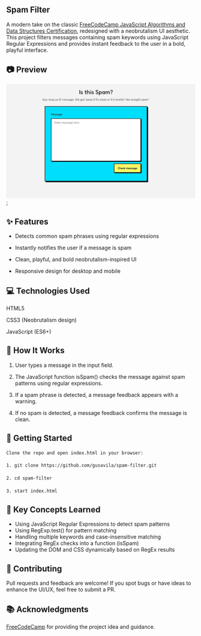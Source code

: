 ## Spam Filter

A modern take on the classic [FreeCodeCamp JavaScript Algorithms and Data Structures Certification](https://www.freecodecamp.org/learn/javascript-algorithms-and-data-structures-v8/learn-regular-expressions-by-building-a-spam-filter), redesigned with a neobrutalism UI aesthetic. This project filters messages containing spam keywords using JavaScript Regular Expressions and provides instant feedback to the user in a bold, playful interface.

## 📷 Preview

[![Spam Filter Preview](./spam_filter_preview.webp)](https://gusavila.github.io/spam-filter/);

## ✨ Features

- Detects common spam phrases using regular expressions

- Instantly notifies the user if a message is spam

- Clean, playful, and bold neobrutalism-inspired UI

- Responsive design for desktop and mobile


## 💻 Technologies Used

HTML5

CSS3 (Neobrutalism design)

JavaScript (ES6+)

## 🔧 How It Works

1. User types a message in the input field.

2. The JavaScript function isSpam() checks the message against spam patterns using regular expressions.

3. If a spam phrase is detected, a message feedback appears with a warning.

4. If no spam is detected, a message feedback confirms the message is clean.

## 🚀 Getting Started

``` bash
Clone the repo and open index.html in your browser:

1. git clone https://github.com/gusavila/spam-filter.git

2. cd spam-filter

3. start index.html

```

## 🎯 Key Concepts Learned

- Using JavaScript Regular Expressions to detect spam patterns
- Using RegExp.test() for pattern matching
- Handling multiple keywords and case-insensitive matching
- Integrating RegEx checks into a function (isSpam)
- Updating the DOM and CSS dynamically based on RegEx results

## 🤝 Contributing

Pull requests and feedback are welcome! If you spot bugs or have ideas to enhance the UI/UX, feel free to submit a PR.

## 📚 Acknowledgments

[FreeCodeCamp](https://www.freecodecamp.org/) for providing the project idea and guidance.